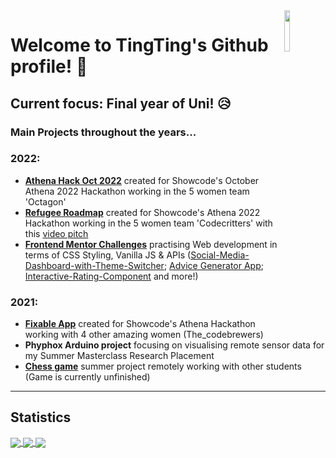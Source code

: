 
<div>
  <img src="https://media.giphy.com/media/CuuSHzuc0O166MRfjt/giphy.gif" width="13%" align="right"/>
</div>

# Welcome to TingTing's Github profile! :wave:
**Current focus:** Final year of Uni! :disappointed_relieved:
---

### Main Projects throughout the years...
### 2022:
- [**Athena Hack Oct 2022**](https://github.com/M-Chan/Athena-Hack-Oct-2022) created for Showcode's October Athena 2022 Hackathon working in the 5 women team 'Octagon'
- [**Refugee Roadmap**](https://m-chan.github.io/Athena-Hack-2022/) created for Showcode's Athena 2022 Hackathon working in the 5 women team 'Codecritters' with this [video pitch](https://youtu.be/EDl54dMu6mI)
- [**Frontend Mentor Challenges**](https://www.frontendmentor.io/profile/M-Chan) practising Web development in terms of CSS Styling, Vanilla JS & APIs ([Social-Media-Dashboard-with-Theme-Switcher](https://m-chan.github.io/Social-Media-Dashboard-with-Theme-Switcher/); [Advice Generator App](https://m-chan.github.io/Advice-Generator-App/); [Interactive-Rating-Component](https://m-chan.github.io/Interactive-Rating-Component/) and more!)


### 2021:
- [**Fixable App**](https://devpost.com/software/fixable-community-powered-repair-app) created for Showcode's Athena Hackathon working with 4 other amazing women (The_codebrewers)
- **Phyphox Arduino project** focusing on visualising remote sensor data for my Summer Masterclass Research Placement
- [**Chess game**](https://m-chan.github.io/online-chess/) summer project remotely working with other students (Game is currently unfinished)
---
## Statistics
<a href="https://github.com/anuraghazra/github-readme-stats">
<img align="center" src="https://readme-stats-hx0q25z93-m-chan.vercel.app/api?username=m-chan&count_private=true&include_all_commits=true&show_icons=true&hide=contribs,issues&theme=jolly&exclude_repo=[readme-stats,github-readme-stats]&custom_title=TingTing's_GitHub_Stats"/>
<img align="center" src="https://readme-stats-hx0q25z93-m-chan.vercel.app/api/wakatime?username=m_chan&theme=jolly&custom_title=Time_Coded_Over_the_Year"/>
<img align="center" src="https://readme-stats-hx0q25z93-m-chan.vercel.app/api/top-langs/?username=m-chan&layout=compact&theme=jolly&langs_count=8&exclude_repo=readme-stats,github-readme-stats"/>
</a>
